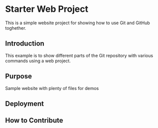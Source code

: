 # Starter Web Project
This is a simple website project for showing how to use Git and GitHub toghether.
## Introduction
This example is to show different parts of the Git repository with various commands using a web project.
## Purpose
Sample website with plenty of files for demos

## Deployment 

## How to Contribute
